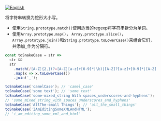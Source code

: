 
<a href="./README.md" target="_blank"><img src="https://img.shields.io/badge/-English-gray" alt="English"/></a>

将字符串转换为蛇形大小写。

- 使用`String.prototype.match()`使用适当的regexp将字符串拆分为单词。
- 使用`Array.prototype.map()`， `Array.prototype.slice()`， `Array.prototype.join()`和`String.prototype.toLowerCase()`来组合它们，并添加`_`作为分隔符。

```js
const toSnakeCase = str =>
  str &&
  str
    .match(/[A-Z]{2,}(?=[A-Z][a-z]+[0-9]*|\b)|[A-Z]?[a-z]+[0-9]*|[A-Z]|[0-9]+/g)
    .map(x => x.toLowerCase())
    .join('_');
```

```js
toSnakeCase('camelCase'); // 'camel_case'
toSnakeCase('some text'); // 'some_text'
toSnakeCase('some-mixed_string With spaces_underscores-and-hyphens');
// 'some_mixed_string_with_spaces_underscores_and_hyphens'
toSnakeCase('AllThe-small Things'); // 'all_the_small_things'
toSnakeCase('IAmEditingSomeXMLAndHTML');
// 'i_am_editing_some_xml_and_html'
```
